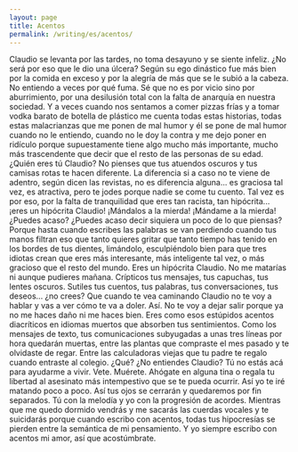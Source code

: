 ```yaml
---
layout: page
title: Acentos
permalink: /writing/es/acentos/
---
```


Claudio se levanta por las tardes, no toma desayuno y se siente infeliz.
¿No será por eso que le dio una úlcera? Según su ego dinástico fue más bien por
la comida en exceso y por la alegría de más que se le subió a la cabeza. No
entiendo a veces por qué fuma. Sé que no es por vicio sino por aburrimiento,
por una desilusión total con la falta de anarquía en nuestra sociedad. Y a veces
cuando nos sentamos a comer pizzas frías y a tomar vodka barato de botella de
plástico me cuenta todas estas historias, todas estas malacrianzas que me ponen
de mal humor y él se pone de mal humor cuando no le entiendo, cuando no le doy
la contra y me dejo poner en ridículo porque supuestamente tiene algo mucho más
importante, mucho más trascendente que decir que el resto de las personas de su
edad. ¿Quién eres tú Claudio? No pienses que tus atuendos oscuros y tus camisas
rotas te hacen diferente. La diferencia si a caso no te viene de adentro, según
dicen las revistas, no es diferencia alguna... es graciosa tal vez, es
atractiva, pero te jodes porque nadie se come tu cuento. Tal vez es por eso, por
la falta de tranquilidad que eres tan racista, tan hipócrita... ¡eres un
hipócrita Claudio! ¡Mándalos a la mierda! ¡Mándame a la mierda! ¿Puedes acaso?
¿Puedes acaso decir siquiera un poco de lo que piensas? Porque hasta cuando
escribes las palabras se van perdiendo cuando tus manos filtran eso que tanto
quieres gritar que tanto tiempo has tenido en los bordes de tus dientes,
limándolo, esculpiéndolo bien para que tres idiotas crean que eres más
interesante, más inteligente tal vez, o más gracioso que el resto del mundo.
Eres un hipócrita Claudio. No me matarías ni aunque pudieres mañana. Crípticos
tus mensajes, tus capuchas, tus lentes oscuros. Sutiles tus cuentos, tus
palabras, tus conversaciones, tus deseos... ¿no crees? Que cuando te vea
caminando Claudio no te voy a hablar y vas a ver cómo te va a doler. Así. No te
voy a dejar salir porque ya no me haces daño ni me haces bien. Eres como esos
estúpidos acentos diacríticos en idiomas muertos que absorben tus sentimientos.
Como los mensajes de texto, tus comunicaciones subyugadas a unas tres líneas por
hora quedarán muertas, entre las plantas que compraste el mes pasado y te
olvidaste de regar. Entre las calculadoras viejas que tu padre te regalo cuando
entraste al colegio. ¿Qué? ¿No entiendes Claudio? Tú no estás acá para ayudarme
a vivir. Vete. Muérete. Ahógate en alguna tina o regala tu libertad al asesinato
más intempestivo que se te pueda ocurrir. Así yo te iré matando poco a poco. Así
tus ojos se cerrarán y quedaremos por fin separados. Tú con la melodía y yo con
la progresión de acordes. Mientras que me quedo dormido vendrás y me sacarás las
cuerdas vocales y te suicidarás porque cuando escribo con acentos, todas tus
hipocresías se pierden entre la semántica de mi pensamiento. Y yo siempre
escribo con acentos mi amor, así que acostúmbrate.